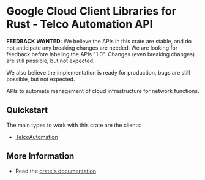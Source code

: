 # Google Cloud Client Libraries for Rust - Telco Automation API

<!-- Code generated by sidekick. DO NOT EDIT. -->

**FEEDBACK WANTED:** We believe the APIs in this crate are stable, and
do not anticipate any breaking changes are needed. We are looking for
feedback before labeling the APIs "1.0". Changes (even breaking changes)
are still possible, but not expected.

We also believe the implementation is ready for production, bugs are
still possible, but not expected.

APIs to automate management of cloud infrastructure for network functions.

## Quickstart

The main types to work with this crate are the clients:

- [TelcoAutomation]

## More Information

- Read the [crate's documentation](https://docs.rs/google-cloud-telcoautomation-v1/latest/google-cloud-telcoautomation-v1)

[TelcoAutomation]: https://docs.rs/google-cloud-telcoautomation-v1/latest/google_cloud_telcoautomation_v1/client/struct.TelcoAutomation.html
